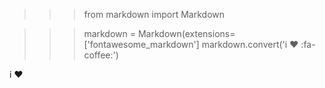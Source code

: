 >>> from markdown import Markdown

>>> markdown = Markdown(extensions=['fontawesome_markdown']
>>> markdown.convert('i ♥ :fa-coffee:')
<p>i ♥ <i class="fa fa-coffee"></i></p>
